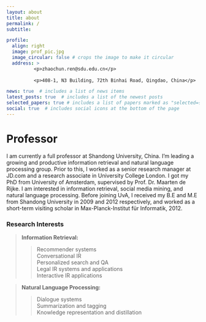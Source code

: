 ```yaml
---
layout: about
title: about
permalink: /
subtitle: 

profile:
  align: right
  image: prof_pic.jpg
  image_circular: false # crops the image to make it circular
  address: >
          <p>zhaochun.ren@sdu.edu.cn</p>
          
          <p>408-1, N3 Building, 72th Binhai Road, Qingdao, China</p>

news: true  # includes a list of news items
latest_posts: true  # includes a list of the newest posts
selected_papers: true # includes a list of papers marked as "selected={true}"
social: true  # includes social icons at the bottom of the page
---
```

# Professor

I am currently a full professor at Shandong University, China. I’m leading a growing and productive information retrieval and natural language processing group. Prior to this, I worked as a senior research manager at JD.com and a research associate in University College London. I got my PhD from University of Amsterdam, supervised by Prof. Dr. Maarten de Rijke. I am interested in information retrieval, social media mining, and natural language processing. Before joining UvA, I received my B.E and M.E from Shandong University in 2009 and 2012 respectively, and worked as a short-term visiting scholar in Max-Planck-Institut für Informatik, 2012.

### Research Interests

> **Information Retrieval:**  
>> Recommender systems  
>> Conversational IR  
>> Personalized search and QA  
>> Legal IR systems and applications  
>> Interactive IR applications  

> **Natural Language Processing:**  
>> Dialogue systems  
>> Summarization and tagging  
>> Knowledge representation and distillation  